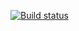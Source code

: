 [![Build status](https://ci.appveyor.com/api/projects/status/po06ak26pc9lyc2i?svg=true)](https://ci.appveyor.com/project/Saveleva88/selenidcarddelivery)
